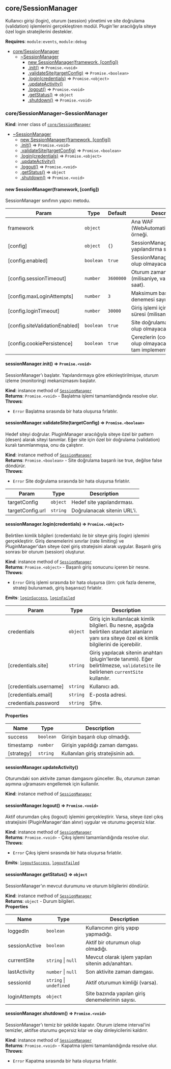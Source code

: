 <a name="module_core/SessionManager"></a>

## core/SessionManager
Kullanıcı girişi (login), oturum (session) yönetimi ve site doğrulama (validation) işlemlerini gerçekleştiren modül.Plugin'ler aracılığıyla siteye özel login stratejilerini destekler.

**Requires**: <code>module:events</code>, <code>module:debug</code>  

* [core/SessionManager](#module_core/SessionManager)
    * [~SessionManager](#module_core/SessionManager..SessionManager)
        * [new SessionManager(framework, [config])](#new_module_core/SessionManager..SessionManager_new)
        * [.init()](#module_core/SessionManager..SessionManager+init) ⇒ <code>Promise.&lt;void&gt;</code>
        * [.validateSite(targetConfig)](#module_core/SessionManager..SessionManager+validateSite) ⇒ <code>Promise.&lt;boolean&gt;</code>
        * [.login(credentials)](#module_core/SessionManager..SessionManager+login) ⇒ <code>Promise.&lt;object&gt;</code>
        * [.updateActivity()](#module_core/SessionManager..SessionManager+updateActivity)
        * [.logout()](#module_core/SessionManager..SessionManager+logout) ⇒ <code>Promise.&lt;void&gt;</code>
        * [.getStatus()](#module_core/SessionManager..SessionManager+getStatus) ⇒ <code>object</code>
        * [.shutdown()](#module_core/SessionManager..SessionManager+shutdown) ⇒ <code>Promise.&lt;void&gt;</code>

<a name="module_core/SessionManager..SessionManager"></a>

### core/SessionManager~SessionManager
**Kind**: inner class of [<code>core/SessionManager</code>](#module_core/SessionManager)  

* [~SessionManager](#module_core/SessionManager..SessionManager)
    * [new SessionManager(framework, [config])](#new_module_core/SessionManager..SessionManager_new)
    * [.init()](#module_core/SessionManager..SessionManager+init) ⇒ <code>Promise.&lt;void&gt;</code>
    * [.validateSite(targetConfig)](#module_core/SessionManager..SessionManager+validateSite) ⇒ <code>Promise.&lt;boolean&gt;</code>
    * [.login(credentials)](#module_core/SessionManager..SessionManager+login) ⇒ <code>Promise.&lt;object&gt;</code>
    * [.updateActivity()](#module_core/SessionManager..SessionManager+updateActivity)
    * [.logout()](#module_core/SessionManager..SessionManager+logout) ⇒ <code>Promise.&lt;void&gt;</code>
    * [.getStatus()](#module_core/SessionManager..SessionManager+getStatus) ⇒ <code>object</code>
    * [.shutdown()](#module_core/SessionManager..SessionManager+shutdown) ⇒ <code>Promise.&lt;void&gt;</code>

<a name="new_module_core/SessionManager..SessionManager_new"></a>

#### new SessionManager(framework, [config])
SessionManager sınıfının yapıcı metodu.


| Param | Type | Default | Description |
| --- | --- | --- | --- |
| framework | <code>object</code> |  | Ana WAF (WebAutomationFramework) örneği. |
| [config] | <code>object</code> | <code>{}</code> | SessionManager için yapılandırma seçenekleri. |
| [config.enabled] | <code>boolean</code> | <code>true</code> | SessionManager'ın etkin olup olmayacağı. |
| [config.sessionTimeout] | <code>number</code> | <code>3600000</code> | Oturum zaman aşımı süresi (milisaniye, varsayılan 1 saat). |
| [config.maxLoginAttempts] | <code>number</code> | <code>3</code> | Maksimum başarısız giriş denemesi sayısı. |
| [config.loginTimeout] | <code>number</code> | <code>30000</code> | Giriş işlemi için zaman aşımı süresi (milisaniye). |
| [config.siteValidationEnabled] | <code>boolean</code> | <code>true</code> | Site doğrulamasının etkin olup olmayacağı. |
| [config.cookiePersistence] | <code>boolean</code> | <code>true</code> | Çerezlerin (cookie) kalıcı olup olmayacağı (şu an için tam implemente değil). |

<a name="module_core/SessionManager..SessionManager+init"></a>

#### sessionManager.init() ⇒ <code>Promise.&lt;void&gt;</code>
SessionManager'ı başlatır.Yapılandırmaya göre etkinleştirilmişse, oturum izleme (monitoring) mekanizmasını başlatır.

**Kind**: instance method of [<code>SessionManager</code>](#module_core/SessionManager..SessionManager)  
**Returns**: <code>Promise.&lt;void&gt;</code> - Başlatma işlemi tamamlandığında resolve olur.  
**Throws**:

- <code>Error</code> Başlatma sırasında bir hata oluşursa fırlatılır.

<a name="module_core/SessionManager..SessionManager+validateSite"></a>

#### sessionManager.validateSite(targetConfig) ⇒ <code>Promise.&lt;boolean&gt;</code>
Hedef siteyi doğrular.PluginManager aracılığıyla siteye özel bir pattern (desen) alarak siteyi tanımlar.Eğer site için özel bir doğrulama (validation) kuralı tanımlanmışsa, onu da çalıştırır.

**Kind**: instance method of [<code>SessionManager</code>](#module_core/SessionManager..SessionManager)  
**Returns**: <code>Promise.&lt;boolean&gt;</code> - Site doğrulama başarılı ise true, değilse false döndürür.  
**Throws**:

- <code>Error</code> Site doğrulama sırasında bir hata oluşursa fırlatılır.


| Param | Type | Description |
| --- | --- | --- |
| targetConfig | <code>object</code> | Hedef site yapılandırması. |
| targetConfig.url | <code>string</code> | Doğrulanacak sitenin URL'i. |

<a name="module_core/SessionManager..SessionManager+login"></a>

#### sessionManager.login(credentials) ⇒ <code>Promise.&lt;object&gt;</code>
Belirtilen kimlik bilgileri (credentials) ile bir siteye giriş (login) işlemini gerçekleştirir.Giriş denemelerini sınırlar (rate limiting) ve PluginManager'dan siteye özel giriş stratejisini alarak uygular.Başarılı giriş sonrası bir oturum (session) oluşturur.

**Kind**: instance method of [<code>SessionManager</code>](#module_core/SessionManager..SessionManager)  
**Returns**: <code>Promise.&lt;object&gt;</code> - Başarılı giriş sonucunu içeren bir nesne.  
**Throws**:

- <code>Error</code> Giriş işlemi sırasında bir hata oluşursa (örn: çok fazla deneme, strateji bulunamadı, giriş başarısız) fırlatılır.

**Emits**: [<code>loginSuccess</code>](#SessionManager+event_loginSuccess), [<code>loginFailed</code>](#SessionManager+event_loginFailed)  

| Param | Type | Description |
| --- | --- | --- |
| credentials | <code>object</code> | Giriş için kullanılacak kimlik bilgileri. Bu nesne, aşağıda belirtilen standart alanların yanı sıra siteye özel ek kimlik bilgilerini de içerebilir. |
| [credentials.site] | <code>string</code> | Giriş yapılacak sitenin anahtarı (plugin'lerde tanımlı). Eğer belirtilmezse, `validateSite` ile belirlenen `currentSite` kullanılır. |
| [credentials.username] | <code>string</code> | Kullanıcı adı. |
| [credentials.email] | <code>string</code> | E-posta adresi. |
| credentials.password | <code>string</code> | Şifre. |

**Properties**

| Name | Type | Description |
| --- | --- | --- |
| success | <code>boolean</code> | Girişin başarılı olup olmadığı. |
| timestamp | <code>number</code> | Girişin yapıldığı zaman damgası. |
| [strategy] | <code>string</code> | Kullanılan giriş stratejisinin adı. |

<a name="module_core/SessionManager..SessionManager+updateActivity"></a>

#### sessionManager.updateActivity()
Oturumdaki son aktivite zaman damgasını günceller.Bu, oturumun zaman aşımına uğramasını engellemek için kullanılır.

**Kind**: instance method of [<code>SessionManager</code>](#module_core/SessionManager..SessionManager)  
<a name="module_core/SessionManager..SessionManager+logout"></a>

#### sessionManager.logout() ⇒ <code>Promise.&lt;void&gt;</code>
Aktif oturumdan çıkış (logout) işlemini gerçekleştirir.Varsa, siteye özel çıkış stratejisini (PluginManager'dan alınır) uygular ve oturumu geçersiz kılar.

**Kind**: instance method of [<code>SessionManager</code>](#module_core/SessionManager..SessionManager)  
**Returns**: <code>Promise.&lt;void&gt;</code> - Çıkış işlemi tamamlandığında resolve olur.  
**Throws**:

- <code>Error</code> Çıkış işlemi sırasında bir hata oluşursa fırlatılır.

**Emits**: [<code>logoutSuccess</code>](#SessionManager+event_logoutSuccess), [<code>logoutFailed</code>](#SessionManager+event_logoutFailed)  
<a name="module_core/SessionManager..SessionManager+getStatus"></a>

#### sessionManager.getStatus() ⇒ <code>object</code>
SessionManager'ın mevcut durumunu ve oturum bilgilerini döndürür.

**Kind**: instance method of [<code>SessionManager</code>](#module_core/SessionManager..SessionManager)  
**Returns**: <code>object</code> - Durum bilgileri.  
**Properties**

| Name | Type | Description |
| --- | --- | --- |
| loggedIn | <code>boolean</code> | Kullanıcının giriş yapıp yapmadığı. |
| sessionActive | <code>boolean</code> | Aktif bir oturumun olup olmadığı. |
| currentSite | <code>string</code> \| <code>null</code> | Mevcut olarak işlem yapılan sitenin adı/anahtarı. |
| lastActivity | <code>number</code> \| <code>null</code> | Son aktivite zaman damgası. |
| sessionId | <code>string</code> \| <code>undefined</code> | Aktif oturumun kimliği (varsa). |
| loginAttempts | <code>object</code> | Site bazında yapılan giriş denemelerinin sayısı. |

<a name="module_core/SessionManager..SessionManager+shutdown"></a>

#### sessionManager.shutdown() ⇒ <code>Promise.&lt;void&gt;</code>
SessionManager'ı temiz bir şekilde kapatır.Oturum izleme interval'ini temizler, aktifse oturumu geçersiz kılar ve olay dinleyicilerini kaldırır.

**Kind**: instance method of [<code>SessionManager</code>](#module_core/SessionManager..SessionManager)  
**Returns**: <code>Promise.&lt;void&gt;</code> - Kapatma işlemi tamamlandığında resolve olur.  
**Throws**:

- <code>Error</code> Kapatma sırasında bir hata oluşursa fırlatılır.

